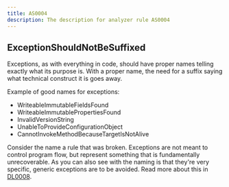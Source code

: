 ```yaml
---
title: AS0004
description: The description for analyzer rule AS0004
---
```

## ExceptionShouldNotBeSuffixed

Exceptions, as with everything in code, should have proper names telling exactly what its purpose is.
With a proper name, the need for a suffix saying what technical construct it is goes away.

Example of good names for exceptions:

- WriteableImmutableFieldsFound
- WriteableImmutablePropertiesFound
- InvalidVersionString
- UnableToProvideConfigurationObject
- CannotInvokeMethodBecauseTargetIsNotAlive

Consider the name a rule that was broken. Exceptions are not meant to control program flow, but represent
something that is fundamentally unrecoverable. As you can also see with the naming is that they're
very specific, generic exceptions are to be avoided. Read more about this in [DL0008](./DL0008.md).